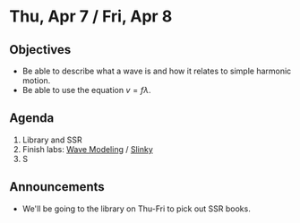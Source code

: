 Thu, Apr 7 / Fri, Apr 8
=================== 
   
    
Objectives    
------------    
  
- Be able to describe what a wave is and how it relates to simple harmonic motion.  
- Be able to use the equation $v = f \lambda$.  
  
Agenda      
---------      
1. Library and SSR
2. Finish labs: [Wave Modeling][wm] / [Slinky][s]
3. S
  
Announcements   
-------------    
- We'll be going to the library on Thu-Fri to pick out SSR books.

[wm]: https://avon.schoology.com/course/5138386979/materials/gp/5853834033
[s]: https://avon.schoology.com/course/5138386979/materials/gp/5853834013
<!--stackedit_data:
eyJoaXN0b3J5IjpbMTUzNTA5MzczOSwxMjkxOTE1MDQyLDE4OD
E1MzI1NDQsODc5ODA2NDM3LC04NTQxNzkwMDQsMTQ0NjY2Njk1
OCwtMzM5NTU2MjQwLC03NzQ4NzE4MTYsLTk3ODE0NzM0MywtMj
E0MDcyMzcxLC01NTcyMTM2NjcsMzc5NjEyOTc4LDIwMTMwMjEz
ODcsNjkwNzE4MTAsMTg3ODY3OTYxNiwxNDI2NTA3Njk5LC0yMT
IzNzk4NTUzLDI1NDAxNjI1LC0xMzQ2NDc2MzU5LDE2MTczMTIz
MTddfQ==
-->